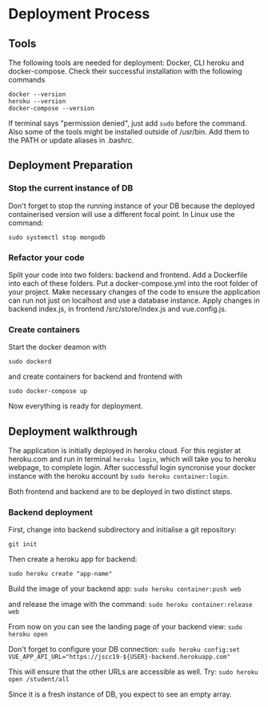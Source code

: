 # Deployment Process

## Tools

The following tools are needed for deployment: Docker, CLI heroku and docker-compose. Check their successful installation with the following commands

```
docker --version
heroku --version
docker-compose --version
```
If terminal says "permission denied", just add ```sudo``` before the command. Also some of the tools might be installed outside of /usr/bin. Add them to the PATH or update aliases in .bashrc.

## Deployment Preparation

### Stop the current instance of DB
Don't forget to stop the running instance of your DB because the deployed containerised version will use a different focal point.
In Linux use the command:
```
sudo systemctl stop mongodb
```

### Refactor your code

Split your code into two folders: backend and frontend. Add a Dockerfile into each of these folders. Put a docker-compose.yml into the root folder of your project. Make necessary changes of the code to ensure the application can run not just on localhost and use a database instance. Apply changes in backend index.js, in frontend /src/store/index.js and vue.config.js.

### Create containers
Start the docker deamon with
```
sudo dockerd
```
and create containers for backend and frontend with 
```
sudo docker-compose up
```
Now everything is ready for deployment.

## Deployment walkthrough

The application is initially deployed in heroku cloud. For this register at heroku.com and run in terminal ```heroku login```, which will take you to heroku webpage, to complete login. After successful login syncronise your docker instance with the heroku account by ```sudo heroku container:login```.

Both frontend and backend are to be deployed in two distinct steps.

### Backend deployment

First, change into backend subdirectory and initialise a git repository:

```git init```

Then create a heroku app for backend:

```sudo heroku create "app-name"```

Build the image of your backend app:
```sudo heroku container:push web```

and release the image with the command:
```sudo heroku container:release web```

From now on you can see the landing page of your backend view:
```sudo heroku open```

Don't forget to configure your DB connection:
```sudo heroku config:set VUE_APP_API_URL="https://jscc19-${USER}-backend.herokuapp.com"```

This will ensure that the other URLs are accessible as well. Try:
```sudo heroku open /student/all```

Since it is a fresh instance of DB, you expect to see an empty array.
